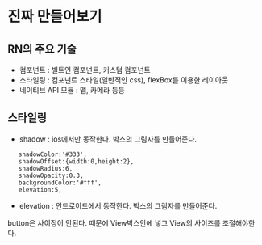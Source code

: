 # 진짜 만들어보기
## RN의 주요 기술
- 컴포넌트 : 빌트인 컴포넌트, 커스텀 컴포넌트
- 스타일링 : 컴포넌트 스타일(일반적인 css), flexBox를 이용한 레이아웃
- 네이티브 API 모듈 : 맵, 카메라 등등

## 스타일링
 - shadow : ios에서만 동작한다. 박스의 그림자를 만들어준다.
 ```
    shadowColor:'#333',
    shadowOffset:{width:0,height:2},
    shadowRadius:6,
    shadowOpacity:0.3,
    backgroundColor:'#fff',
    elevation:5,
 ```
 - elevation : 안드로이드에서 동작한다. 박스의 그림자를 만들어준다.

 button은 사이징이 안된다. 때문에 View박스안에 넣고 View의 사이즈를 조절해야한다.